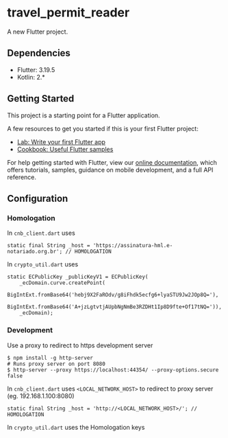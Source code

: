 # travel_permit_reader

A new Flutter project.

## Dependencies

- Flutter: 3.19.5
- Kotlin: 2.*

## Getting Started

This project is a starting point for a Flutter application.

A few resources to get you started if this is your first Flutter project:

- [Lab: Write your first Flutter app](https://flutter.dev/docs/get-started/codelab)
- [Cookbook: Useful Flutter samples](https://flutter.dev/docs/cookbook)

For help getting started with Flutter, view our
[online documentation](https://flutter.dev/docs), which offers tutorials,
samples, guidance on mobile development, and a full API reference.

## Configuration

### Homologation

In `cnb_client.dart` uses
```
static final String _host = 'https://assinatura-hml.e-notariado.org.br'; // HOMOLOGATION
```
In `crypto_util.dart` uses
```
static ECPublicKey _publicKeyV1 = ECPublicKey(
	_ecDomain.curve.createPoint(
		BigIntExt.fromBase64('hebj9X2FaROdv/g8iFhdk5ecfg6+lyaSTU9Jw2JOp8Q='),
		BigIntExt.fromBase64('A+jzLgtvtjAUpbNgNmBe3RZDHt1Ip8D9fte+Of17tNQ=')),
	_ecDomain);
```

### Development
Use a proxy to redirect to https development server
```
$ npm install -g http-server
# Runs proxy server on port 8080
$ http-server --proxy https://localhost:44354/ --proxy-options.secure false
```
In `cnb_client.dart` uses `<LOCAL_NETWORK_HOST>` to redirect to proxy server (eg. 192.168.1.100:8080)
```
static final String _host = 'http://<LOCAL_NETWORK_HOST>/'; // HOMOLOGATION
```
In `crypto_util.dart` uses the Homologation keys
